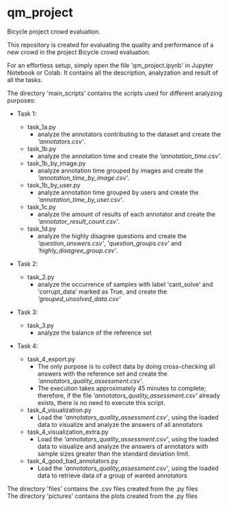 # qm_project
Bicycle project crowd evaluation.

This repository is created for evaluating the quality and performance of a new crowd in the project Bicycle crowd evaluation.  

For an effortless setup, simply open the file 'qm_project.ipynb' in Jupyter Notebook or Colab. It contains all the description, analyzation and result of all the tasks.

The directory 'main_scripts' contains the scripts used for different analyzing purposes:

* Task 1:
    * task_1a.py
         * analyze the annotators contributing to the dataset and create the *'annotators.csv'*.
    * task_1b.py
         * analyze the annotation time and create the *'annotation_time.csv'*.
    * task_1b_by_image.py
         * analyze annotation time grouped by images and create the *'annotation_time_by_image.csv'*.
    * task_1b_by_user.py
         * analyze annotation time grouped by users and create the *'annotation_time_by_user.csv'*.
    * task_1c.py
         * analyze the amount of results of each annotator and create the *'annotator_result_count.csv'*.
    * task_1d.py
         * analyze the  highly disagree questions and create the *'question_answers.csv'*, *'question_groups.csv'* and *'highly_disagree_group.csv'*.

* Task 2:
    * task_2.py
         * analyze the occurrence of samples with label 'cant_solve' and 'corrupt_data' marked as True, and create the *'grouped_unsolved_data.csv'*
* Task 3:
    * task_3.py
         * analyze the balance of the reference set
* Task 4:
    * task_4_export.py
         * The only purpose is to collect data by doing cross-checking all answers with the reference set and create the *'annotators_quality_assessment.csv'*.
         * The execution takes approximately 45 minutes to complete; therefore, if the file *'annotators_quality_assessment.csv'* already exists, there is no need to execute this script.
    * task_4_visualization.py
         * Load the *'annotators_quality_assessment.csv'*, using the loaded data to visualize and analyze the answers of all annotators
    * task_4_visualization_extra.py
         * Load the *'annotators_quality_assessment.csv'*, using the loaded data to visualize and analyze the answers of annotators with sample sizes greater than the standard deviation limit.
    * task_4_good_bad_annotators.py
         * Load the *'annotators_quality_assessment.csv'*, using the loaded data to retrieve data of a group of wanted annotators
 

The directory 'files' contains the .csv files created from the .py files  
The directory 'pictures' contains the plots created from the .py files

